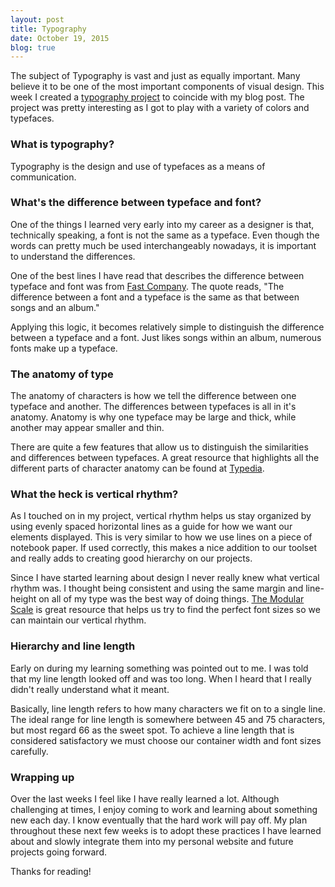 ```yaml
---
layout: post
title: Typography
date: October 19, 2015
blog: true
---
```


The subject of Typography is vast and just as equally important. Many believe it to be one of the most important components of visual design. This week I created a [typography project](/typography/) to coincide with my blog post. The project was pretty interesting as I got to play with a variety of colors and typefaces.

### What is typography?

Typography is the design and use of typefaces as a means of communication.

### What's the difference between typeface and font?

One of the things I learned very early into my career as a designer is that, technically speaking, a font is not the same as a typeface. Even though the words can pretty much be used interchangeably nowadays, it is important to understand the differences.

One of the best lines I have read that describes the difference between typeface and font was from [Fast Company](http://www.fastcodesign.com/3028971/whats-the-difference-between-a-font-and-a-typeface). The quote reads, "The difference between a font and a typeface is the same as that between songs and an album."

Applying this logic, it becomes relatively simple to distinguish the difference between a typeface and a font. Just likes songs within an album, numerous fonts make up a typeface.

### The anatomy of type

The anatomy of characters is how we tell the difference between one typeface and another. The differences between typefaces is all in it's anatomy. Anatomy is why one typeface may be large and thick, while another may appear smaller and thin.

There are quite a few features that allow us to distinguish the similarities and differences between typefaces. A great resource that highlights all the different parts of character anatomy can be found at [Typedia](http://typedia.com/learn/only/anatomy-of-a-typeface/).

### What the heck is vertical rhythm?

As I touched on in my project, vertical rhythm helps us stay organized by using evenly spaced horizontal lines as a guide for how we want our elements displayed. This is very similar to how we use lines on a piece of notebook paper. If used correctly, this makes a nice addition to our toolset and really adds to creating good hierarchy on our projects.

Since I have started learning about design I never really knew what vertical rhythm was. I thought being consistent and using the same margin and line-height on all of my type was the best way of doing things. [The Modular Scale](http://www.modularscale.com/) is great resource that helps us try to find the perfect font sizes so we can maintain our vertical rhythm.

### Hierarchy and line length

Early on during my learning something was pointed out to me. I was told that my line length looked off and was too long. When I heard that I really didn't really understand what it meant.

Basically, line length refers to how many characters we fit on to a single line. The ideal range for line length is somewhere between 45 and 75 characters, but most regard 66 as the sweet spot. To achieve a line length that is considered satisfactory we must choose our container width and font sizes carefully.

### Wrapping up

Over the last weeks I feel like I have really learned a lot. Although challenging at times, I enjoy coming to work and learning about something new each day. I know eventually that the hard work will pay off. My plan throughout these next few weeks is to adopt these practices I have learned about and slowly integrate them into my personal website and future projects going forward.

Thanks for reading!

